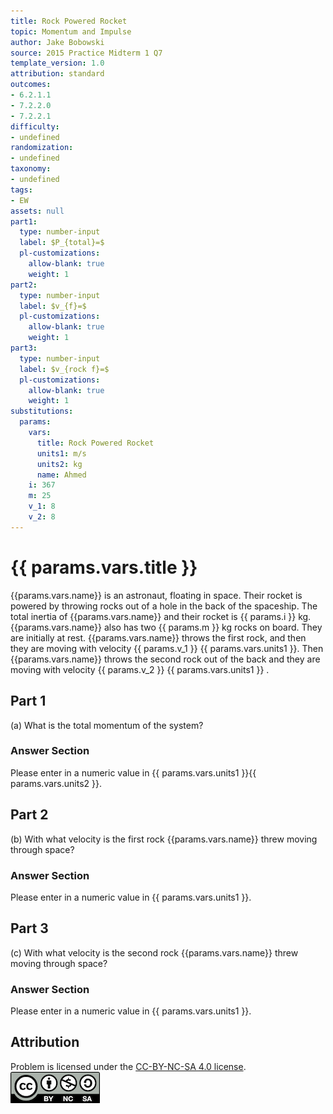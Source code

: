 ```yaml
---
title: Rock Powered Rocket
topic: Momentum and Impulse
author: Jake Bobowski
source: 2015 Practice Midterm 1 Q7
template_version: 1.0
attribution: standard
outcomes:
- 6.2.1.1
- 7.2.2.0
- 7.2.2.1
difficulty:
- undefined
randomization:
- undefined
taxonomy:
- undefined
tags:
- EW
assets: null
part1:
  type: number-input
  label: $P_{total}=$
  pl-customizations:
    allow-blank: true
    weight: 1
part2:
  type: number-input
  label: $v_{f}=$
  pl-customizations:
    allow-blank: true
    weight: 1
part3:
  type: number-input
  label: $v_{rock f}=$
  pl-customizations:
    allow-blank: true
    weight: 1
substitutions:
  params:
    vars:
      title: Rock Powered Rocket
      units1: m/s
      units2: kg
      name: Ahmed
    i: 367
    m: 25
    v_1: 8
    v_2: 8
---
```

# {{ params.vars.title }}
{{params.vars.name}} is an astronaut, floating in space.
Their rocket is powered by throwing rocks out of a hole in the back of the spaceship.
The total inertia of {{params.vars.name}} and their rocket is {{ params.i }} kg.
{{params.vars.name}} also has two {{ params.m }} kg rocks on board.
They are initially at rest.
{{params.vars.name}} throws the first rock, and then they are moving with velocity {{ params.v_1 }} {{ params.vars.units1 }}.
Then {{params.vars.name}} throws the second rock out of the back and they are moving with velocity {{ params.v_2 }} {{ params.vars.units1 }} .

## Part 1

(a) What is the total momentum of the system?

### Answer Section

Please enter in a numeric value in {{ params.vars.units1 }}{{ params.vars.units2 }}.

## Part 2

(b) With what velocity is the first rock {{params.vars.name}} threw moving through space?

### Answer Section

Please enter in a numeric value in {{ params.vars.units1 }}.

## Part 3

(c) With what velocity is the second rock {{params.vars.name}} threw moving through space?

### Answer Section

Please enter in a numeric value in {{ params.vars.units1 }}.

## Attribution

Problem is licensed under the [CC-BY-NC-SA 4.0 license](https://creativecommons.org/licenses/by-nc-sa/4.0/).<br> ![The Creative Commons 4.0 license requiring attribution-BY, non-commercial-NC, and share-alike-SA license.](https://raw.githubusercontent.com/firasm/bits/master/by-nc-sa.png)
